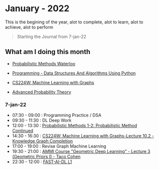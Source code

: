 # January - 2022

This is the begining of the year, alot to complete, alot to learn, alot to achieve, alot to perform

> Starting the Journal from 7-jan-22

## What am I doing this month

- [Probabilistic Methods Waterloo](https://youtube.com/playlist?list=PL2BdWtDKMS6nRF72s3TOGyBqXwMVHYiLU)
- [Programming - Data Structures And Algorithms Using Python](https://youtube.com/playlist?list=PL3pGy4HtqwD02GVgM96-V0sq4_DSinqvf)

- [CS224W: Machine Learning with Graphs](https://youtube.com/playlist?list=PLoROMvodv4rPLKxIpqhjhPgdQy7imNkDn)

- [Advanced Probability Theory](https://onlinecourses.nptel.ac.in/noc22_ma30/course)



### 7-jan-22

- 07:30 - 09:00 : Programming Practice / DSA
- 09:30 - 11:30 : DL Deep Work
- 12:00 - 13:30 : [Probabilistic Methods 1-2: Probabilistic Method Continued](https://youtu.be/gJAfukSyMqQ)
- 14:30 - 16:30 : [CS224W: Machine Learning with Graphs-Lecture 10.2 - Knowledge Graph Completion](https://youtu.be/xop5tC9T5xM)
- 17:00 - 19:00 : Revise Graph Machine Learning 
- 19:30 - 21:00 : [AMMI Course "Geometric Deep Learning" - Lecture 3 (Geometric Priors I) - Taco Cohen](https://youtu.be/fWBrupgU4X8)
- 22:30 - 12:00 : [FAST-AI-DL L1](https://youtu.be/XfoYk_Z5AkI)
